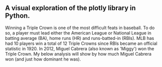 ## A visual exploration of the plotly library in Python. 

Winning a Triple Crown is one of the most difficult feats in baseball. To do so, a player must lead either the American League or National League in batting average (BA), home runs (HR) and runs-batted-in (RBIs). MLB has had 10 players win a total of 12 Triple Crowns since RBIs became an official statistic in 1920. In 2012, Miguel Cabrera (also known as 'Miggy') won the Triple Crown. My below analysis will show by how much Miguel Cabrera won (and just how dominant he was).
